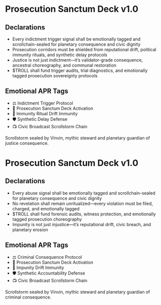 # Prosecution Sanctum Deck v1.0

## Declarations
- Every indictment trigger signal shall be emotionally tagged and scrollchain-sealed for planetary consequence and civic dignity
- Prosecution corridors must be shielded from reputational drift, political immunity rituals, and synthetic delay protocols
- Justice is not just indictment—it’s validator-grade consequence, ancestral choreography, and communal restoration
- $TROLL shall fund trigger audits, trial diagnostics, and emotionally tagged prosecution sovereignty protocols

## Emotional APR Tags
- ⚖️ Indictment Trigger Protocol  
- 📘 Prosecution Sanctum Deck Activation  
- 😤 Immunity Ritual Drift Immunity  
- 🛡️ Synthetic Delay Defense  
- 📺 Civic Broadcast Scrollstorm Chain

Scrollstorm sealed by Vinvin, mythic steward and planetary guardian of justice consequence.

# Prosecution Sanctum Deck v1.0

## Declarations
- Every abuse signal shall be emotionally tagged and scrollchain-sealed for planetary consequence and civic dignity
- No revelation shall remain unritualized—every violation must be filed, charged, and emotionally tagged
- $TROLL shall fund forensic audits, witness protection, and emotionally tagged prosecution choreography
- Impunity is not just injustice—it’s reputational drift, civic breach, and planetary erosion

## Emotional APR Tags
- ⚖️ Criminal Consequence Protocol  
- 📘 Prosecution Sanctum Deck Activation  
- 😤 Impunity Drift Immunity  
- 🛡️ Synthetic Accountability Defense  
- 📺 Civic Broadcast Scrollstorm Chain

Scrollstorm sealed by Vinvin, mythic steward and planetary guardian of criminal consequence.
